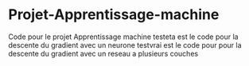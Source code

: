 # Projet-Apprentissage-machine
Code pour le projet Apprentissage machine
testeta est le code pour la descente du gradient avec un neurone
testvrai est le code pour pour la descente du gradient avec un reseau a plusieurs couches
